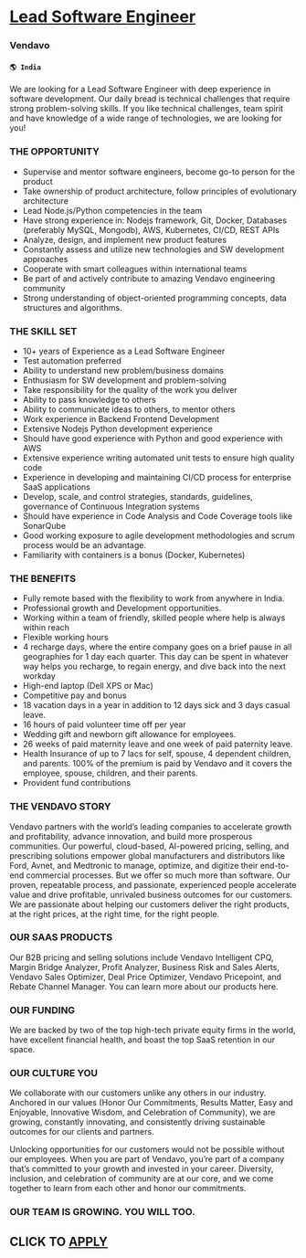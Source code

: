 # [Lead Software Engineer](https://www.remotewlb.com/apply/lead-software-engineer-82822)  
### Vendavo  
#### `🌎 India`  

We are looking for a Lead Software Engineer with deep experience in software development. Our daily bread is technical challenges that require strong problem-solving skills. If you like technical challenges, team spirit and have knowledge of a wide range of technologies, we are looking for you!

### THE OPPORTUNITY

  * Supervise and mentor software engineers, become go-to person for the product
  * Take ownership of product architecture, follow principles of evolutionary architecture
  * Lead Node.js/Python competencies in the team
  * Have strong experience in: Nodejs framework, Git, Docker, Databases (preferably MySQL, Mongodb), AWS, Kubernetes, CI/CD, REST APIs
  * Analyze, design, and implement new product features
  * Constantly assess and utilize new technologies and SW development approaches
  * Cooperate with smart colleagues within international teams
  * Be part of and actively contribute to amazing Vendavo engineering community
  * Strong understanding of object-oriented programming concepts, data structures and algorithms.

### THE SKILL SET

  * 10+ years of Experience as a Lead Software Engineer
  * Test automation preferred
  * Ability to understand new problem/business domains
  * Enthusiasm for SW development and problem-solving
  * Take responsibility for the quality of the work you deliver
  * Ability to pass knowledge to others
  * Ability to communicate ideas to others, to mentor others
  * Work experience in Backend Frontend Development 
  * Extensive Nodejs Python development experience
  * Should have good experience with Python and good experience with AWS
  * Extensive experience writing automated unit tests to ensure high quality code
  * Experience in developing and maintaining CI/CD process for enterprise SaaS applications
  * Develop, scale, and control strategies, standards, guidelines, governance of Continuous Integration systems
  * Should have experience in Code Analysis and Code Coverage tools like SonarQube
  * Good working exposure to agile development methodologies and scrum process would be an advantage.
  * Familiarity with containers is a bonus (Docker, Kubernetes)

### THE BENEFITS

  * Fully remote based with the flexibility to work from anywhere in India.
  * Professional growth and Development opportunities.
  * Working within a team of friendly, skilled people where help is always within reach
  * Flexible working hours
  * 4 recharge days, where the entire company goes on a brief pause in all geographies for 1 day each quarter. This day can be spent in whatever way helps you recharge, to regain energy, and dive back into the next workday
  * High-end laptop (Dell XPS or Mac)
  * Competitive pay and bonus
  * 18 vacation days in a year in addition to 12 days sick and 3 days casual leave.
  * 16 hours of paid volunteer time off per year
  * Wedding gift and newborn gift allowance for employees.
  * 26 weeks of paid maternity leave and one week of paid paternity leave.
  * Health Insurance of up to 7 lacs for self, spouse, 4 dependent children, and parents. 100% of the premium is paid by Vendavo and it covers the employee, spouse, children, and their parents.
  * Provident fund contributions

### THE VENDAVO STORY

Vendavo partners with the world’s leading companies to accelerate growth and profitability, advance innovation, and build more prosperous communities. Our powerful, cloud-based, AI-powered pricing, selling, and prescribing solutions empower global manufacturers and distributors like Ford, Avnet, and Medtronic to manage, optimize, and digitize their end-to-end commercial processes. But we offer so much more than software. Our proven, repeatable process, and passionate, experienced people accelerate value and drive profitable, unrivaled business outcomes for our customers. We are passionate about helping our customers deliver the right products, at the right prices, at the right time, for the right people.

### OUR SAAS PRODUCTS

Our B2B pricing and selling solutions include Vendavo Intelligent CPQ, Margin Bridge Analyzer, Profit Analyzer, Business Risk and Sales Alerts, Vendavo Sales Optimizer, Deal Price Optimizer, Vendavo Pricepoint, and Rebate Channel Manager. You can learn more about our products here.

### OUR FUNDING

We are backed by two of the top high-tech private equity firms in the world, have excellent financial health, and boast the top SaaS retention in our space.

### OUR CULTURE YOU

We collaborate with our customers unlike any others in our industry. Anchored in our values (Honor Our Commitments, Results Matter, Easy and Enjoyable, Innovative Wisdom, and Celebration of Community), we are growing, constantly innovating, and consistently driving sustainable outcomes for our clients and partners.

Unlocking opportunities for our customers would not be possible without our employees. When you are part of Vendavo, you’re part of a company that’s committed to your growth and invested in your career. Diversity, inclusion, and celebration of community are at our core, and we come together to learn from each other and honor our commitments.

### OUR TEAM IS GROWING. YOU WILL TOO.

  
## CLICK TO [APPLY](https://www.remotewlb.com/apply/lead-software-engineer-82822)

